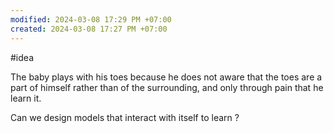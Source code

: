 ```yaml
---
modified: 2024-03-08 17:29 PM +07:00
created: 2024-03-08 17:27 PM +07:00
---
```

#idea 

The baby plays with his toes because he does not aware that the toes are a part of himself rather than of the surrounding, and only through pain that he learn it.

Can we design models that interact with itself to learn ?